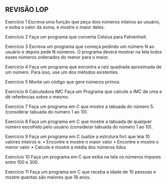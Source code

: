 ## REVISÃO LOP

Exercício 1
Escreva uma função que peça dois números inteiros ao usuário, e exiba o valor da soma, e mostre o maior deles.

Exercício 2
Faça um programa que converta Celsius para Fahrenheit.

Exercício 3
Escreva um programa que começa pedindo um número N ao usuário e depois pede N números. O programa deverá mostrar na tela todos esses números ordenados do menor para o maior.

Exercício 4
Faça um programa que encontra a raiz quadrada aproximada de um número. Para isso, use um dos métodos existentes.

Exercício 5
Monte um código que gere números primos.

Exercício 6
Calculadora IMC
Faça um Programa que calcule o IMC de uma e dê referências sobre o mesmo.

Exercício 7
Faça um programa em C que mostre a tabuada do número 5. (considerar tabuada do número 1 ao 10).

Exercício 8
Faça um programa em C que mostre a tabuada de qualquer número escolhido pelo usuário (considerar tabuada do número 1 ao 10).

Exercício 9
Faça um programa em C (ualize a estrutura for) que leia 10 valores inteiros e: • Encontre e mostre o maior valor • Encontre e mostre o menor valor • Calcule e mostre a média dos números lidos

Exercício 10
Faça um programa em C que exiba na tela os números ímpares entre 100 e 300. 

Exercício 11
Faça um programa em C que receba a idade de 10 pessoas e mostre quantas são maiores que 18 anos.



